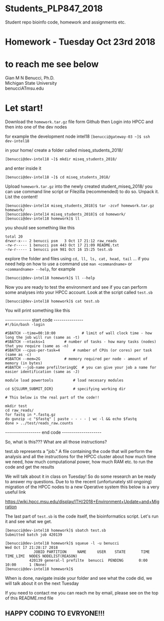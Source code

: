 # Students_PLP847_2018 
Student repo bioinfo code, homework and assignments etc.

# Homework - Tuesday Oct 23rd 2018

# to reach me see below
Gian M N Benucci, Ph.D.<br/>
Michigan State University<br/>
benucciATmsu.edu

# Let start!

Download the `homework.tar.gz` file form Github then 
Login into HPCC and then into one of the dev nodes

for example the development node intel18
`[benucci@gateway-03 ~]$ ssh dev-intel18`

in your home/ create a folder called miseq_students_2018/

`[benucci@dev-intel18 ~]$ mkdir miseq_students_2018/`

and enter inside it

`[benucci@dev-intel18 ~]$ cd miseq_students_2018/`

Upload `homework.tar.gz` into the newly created student_miseq_2018/ 
you can use command line script or Filezilla 
(recommended) to do so. Unpack it. List the content!

`[benucci@dev-intel14 miseq_students_2018]$ tar -zcvf homework.tar.gz homework/`<br/> 
`[benucci@dev-intel14 miseq_students_2018]$ cd homework/`<br/>
`[benucci@dev-intel18 homework]$ ll`

you should see something like this

`total 20`<br/>
`drwxr-x--- 2 benucci psm   3 Oct 17 21:12 raw_reads`<br/>
`-rw-r----- 1 benucci psm 443 Oct 17 21:09 README.txt`<br/>
`-rw-r----- 1 benucci psm 981 Oct 16 15:25 test.sb`

explore the folder and files using `cd, ll, ls, cat, head, tail` ...
if you need help on how to use a command use `man <commandname>` or
 `<commandname> --help`,  for example

`[benucci@dev-intel18 homework]$ ll --help`

Now you are ready to test the environment and see if you can perform
some analyses into your HPCC account. Look at the script called `test.sb` 

`[benucci@dev-intel18 homework]$ cat test.sb`

You will print something like this

------------- start code ---------------<br/>
`#!/bin/bash -login`<br/>

`#SBATCH --time=00:10:00			# limit of wall clock time - how long the job will run (same as -t)`<br/>
`#SBATCH --ntasks=1			# number of tasks - how many tasks (nodes) that you require (same as -n)`<br/>
`#SBATCH --cpus-per-task=4		# number of CPUs (or cores) per task (same as -c)`<br/>
`#SBATCH --mem=2G			# memory required per node - amount of memory (in bytes)`<br/>
`#SBATCH --job-name prefilteringQC	# you can give your job a name for easier identification (same as -J)`<br/>
 
`module load powertools			# load necesary modules`<br/>

`cd ${SLURM_SUBMIT_DIR}			# specifying working dir`<br/>

`# This below is the real part of the code!!`<br/>

`mkdir test`<br/>
`cd raw_reads/`<br/>
`for fastq in *.fastq.gz`<br/>
`do gunzip -c "$fastq" | paste - - - - | wc -l && echo $fastq `<br/>
`done > ../test/reads_raw.counts`

------------------ end code --------------------<br/>

So, what is this??? What are all those instructions? 

test.sb represents a "job." A file containing the code that
will perform the analysis and all the instructions
for the HPCC cluster about how much time we need, how much computational
power, how much RAM etc. to run the code and get the results

We will talk about it in class on Tuesday! So do 
some research an be ready to answer my questions.
Due to to the recent (unfortunately stil ongoing) migration of the
HPCC nodes to a new Operative system this below is a very useful link

https://wiki.hpcc.msu.edu/display/ITH/2018+Environment+Update+and+Migration

The last part of `test.sb` is the code itself, the bioinformatics script. 
Let's run it and see what we get.

`[benucci@dev-intel18 homework]$ sbatch test.sb`<br/>
`Submitted batch job 420139`<br/>

`[benucci@dev-intel18 homework]$ squeue -l -u benucci`<br/>
`Wed Oct 17 21:28:17 2018`<br/>
`             JOBID PARTITION     NAME     USER    STATE       TIME TIME_LIMI  NODES NODELIST(REASON)`<br/>
 `           420139 general-l prefilte  benucci  PENDING       0:00     10:00      1 (None)`<br/>
`[benucci@dev-intel18 homework]$`

When is done, navigate inside your folder and see what the code did,
we will talk about it on the next Tuesday 

If you need to contact me you can reach me by email, please see on
the top of this README.rmd file

## HAPPY CODING TO EVRYONE!!! ##
